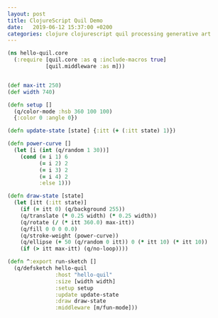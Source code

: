 ```yaml
---
layout: post
title: ClojureScript Quil Demo
date:   2019-06-12 15:37:00 +0200
categories: clojure clojurescript quil processing generative art
---
```


<div id="hello-quil"></div>
<script src="{{ "/assets/2019-06-12-clojurescript-quil-demo/js/main.js" | relative_url }}"></script>
<script>hello_quil.core.run_sketch()</script>

```clojure
(ns hello-quil.core
  (:require [quil.core :as q :include-macros true]
            [quil.middleware :as m]))


(def max-itt 250)
(def width 740)

(defn setup []
  (q/color-mode :hsb 360 100 100)
  {:color 0 :angle 0})

(defn update-state [state] {:itt (+ (:itt state) 1)})

(defn power-curve []
  (let [i (int (q/random 1 30))]
    (cond (= i 1) 6
          (= i 2) 2
          (= i 3) 2
          (= i 4) 2
          :else 1)))

(defn draw-state [state]
  (let [itt (:itt state)]
    (if (= itt 0) (q/background 255))
    (q/translate (* 0.25 width) (* 0.25 width))
    (q/rotate (/ (* itt 360.0) max-itt))
    (q/fill 0 0 0 0.0)
    (q/stroke-weight (power-curve))
    (q/ellipse (+ 50 (q/random 0 itt)) 0 (* itt 10) (* itt 10))
    (if (> itt max-itt) (q/no-loop))))

(defn ^:export run-sketch []
  (q/defsketch hello-quil
               :host "hello-quil"
               :size [width width]
               :setup setup
               :update update-state
               :draw draw-state
               :middleware [m/fun-mode]))
```